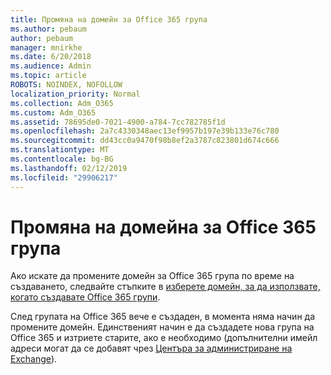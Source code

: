 ```yaml
---
title: Промяна на домейн за Office 365 група
ms.author: pebaum
author: pebaum
manager: mnirkhe
ms.date: 6/20/2018
ms.audience: Admin
ms.topic: article
ROBOTS: NOINDEX, NOFOLLOW
localization_priority: Normal
ms.collection: Adm_O365
ms.custom: Adm_O365
ms.assetid: 78695de0-7021-4900-a784-7cc782785f1d
ms.openlocfilehash: 2a7c4330348aec13ef9957b197e39b133e76c780
ms.sourcegitcommit: dd43cc0a9470f98b8ef2a3787c823801d674c666
ms.translationtype: MT
ms.contentlocale: bg-BG
ms.lasthandoff: 02/12/2019
ms.locfileid: "29906217"
---
```

# <a name="change-the-domain-for-office-365-group"></a>Промяна на домейна за Office 365 група

Ако искате да промените домейн за Office 365 група по време на създаването, следвайте стъпките в [изберете домейн, за да използвате, когато създавате Office 365 групи](https://support.office.com/article/7cf5655d-e523-4bc3-a93b-3ccebf44a01a.aspx).
  
След групата на Office 365 вече е създаден, в момента няма начин да промените домейн. Единственият начин е да създадете нова група на Office 365 и изтриете старите, ако е необходимо (допълнителни имейл адреси могат да се добавят чрез [Центъра за администриране на Exchange](https://outlook.office365.com/ecp.aspx)).
  

